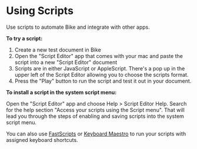 # Using Scripts

Use scripts to automate Bike and integrate with other apps.

**To try a script:**

1. Create a new test document in Bike
2. Open the "Script Editor" app that comes with your mac and paste the script into a new "Script Editor" document
3. Scripts are in either JavaScript or AppleScript. There's a pop up in the upper left of the Script Editor allowing you to choose the scripts format.
4. Press the "Play" button to run the script and test it out in your document.

**To install a script in the system script menu:**

Open the "Script Editor" app and choose Help > Script Editor Help. Search for the help section "Access your scripts using the Script menu". That will lead you through the steps of enabling and saving scripts into the system script menu.

You can also use [FastScripts](http://www.red-sweater.com/fastscripts/) or [Keyboard Maestro](http://www.keyboardmaestro.com/main/) to run your scripts with assigned keyboard shortcuts.
